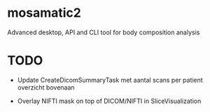 # mosamatic2
Advanced desktop, API and CLI tool for body composition analysis

# TODO

- Update CreateDicomSummaryTask met aantal scans per patient overzicht bovenaan

- Overlay NIFTI mask on top of DICOM/NIFTI in SliceVisualization